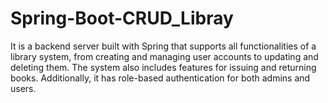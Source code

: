 # Spring-Boot-CRUD_Libray
It is a backend server built with Spring that supports all functionalities of a library system, from creating and managing user accounts to updating and deleting them. The system also includes features for issuing and returning books. Additionally, it has role-based authentication for both admins and users.
